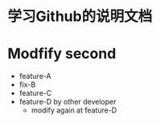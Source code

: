# 学习Github的说明文档
# Modfify second

- feature-A
- fix-B
- feature-C
- feature-D by other developer
	- modify again at feature-D